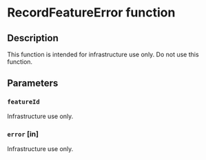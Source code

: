 # RecordFeatureError function

## Description

This function is intended for infrastructure use only. Do not use this function.

## Parameters

### `featureId`

Infrastructure use only.

### `error` [in]

Infrastructure use only.